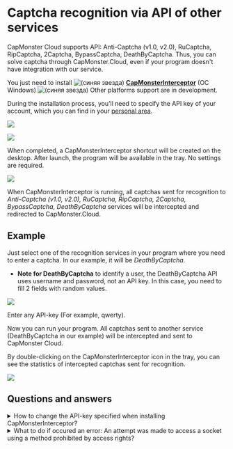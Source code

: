 ﻿---
sidebar_position: 2
draft: true
---

# Captcha recognition via API of other services
CapMonster Cloud supports API: Anti-Captcha (v1.0, v2.0), RuCaptcha, RipCaptcha, 2Captcha, BypassCaptcha, DeathByCaptcha. Thus, you can solve captcha through CapMonster.Cloud, even if your program doesn't have integration with our service.

You just need to install ![(синяя звезда)](Aspose.Words.99efaca6-356f-455c-b8b5-a03b46d29ad6.001.png) [**CapMonsterInterceptor**](https://static.zenno.services/ccl/interceptor.msi) (OC Windows)
![(синяя звезда)](Aspose.Words.99efaca6-356f-455c-b8b5-a03b46d29ad6.002.png) Other platforms support are in development.

During the installation process, you’ll need to specify the API key of your account, which you can find in your [personal area](https://capmonster.cloud/Dashboard).

![](Aspose.Words.99efaca6-356f-455c-b8b5-a03b46d29ad6.003.png)

![](Aspose.Words.99efaca6-356f-455c-b8b5-a03b46d29ad6.004.png) 

When completed, a CapMonsterInterceptor shortcut will be created on the desktop. After launch, the program will be available in the tray. No settings are required.

![](Aspose.Words.99efaca6-356f-455c-b8b5-a03b46d29ad6.005.png) 

When CapMonsterInterceptor is running, all captchas sent for recognition to *Anti-Captcha (v1.0, v2.0), RuCaptcha, RipCaptcha, 2Captcha, BypassCaptcha, DeathByCaptcha* services will be intercepted and redirected to CapMonster.Cloud.
## **Example**
Just select one of the recognition services in your program where you need to enter a captcha. In our example, it will be *DeathByCaptcha*.

- **Note for DeathByCaptcha** to identify a user, the DeathByCaptcha API uses username and password, not an API key. In this case, you need to fill 2 fields with random values.

![](Aspose.Words.99efaca6-356f-455c-b8b5-a03b46d29ad6.006.png) 

Enter any API-key (For example, qwerty).

Now you can run your program. All captchas sent to another service (DeathByCaptcha in our example) will be intercepted and sent to CapMonster Cloud.  

By double-clicking on the CapMonsterInterceptor icon in the tray, you can see the statistics of intercepted captchas sent for recognition.

![](Aspose.Words.99efaca6-356f-455c-b8b5-a03b46d29ad6.007.png) 
## **Questions and answers**

<details>
    <summary>How to change the API-key specified when installing CapMonsterInterceptor?</summary>

Double click on the CapMonsterInterceptor tray icon. In the program window, find the «Settings» block, change the key and click «Save».

![](Aspose.Words.99efaca6-356f-455c-b8b5-a03b46d29ad6.009.png) 
</details>

<details>
    <summary>What to do if occured an error: An attempt was made to access a socket using a method prohibited by access rights?</summary>

![](Aspose.Words.99efaca6-356f-455c-b8b5-a03b46d29ad6.010.png) 

If an error occurs during the launch, it means, that port 80 and/or 443 is occupied by another app.

To fix this error, it is necessary to end the process, that occupies these ports.  

Run the command line via the start menu →  search → cmd

![](Aspose.Words.99efaca6-356f-455c-b8b5-a03b46d29ad6.011.png) 

Enter the command netstat -a -o | findstr :443

The ***-a*** key indicates that we are interested in all active connections, ***-o*** — for each of them we need to display the PID (process ID).
**findstr :443** will show us only the process that occupies the port we need.

The PID of the process will be displayed in the right column, as in the screenshot. 
Remember it or write it down.

Open the task manager, go to the «Details» tab, find the process with the necessary ID and end the task.

![](Aspose.Words.99efaca6-356f-455c-b8b5-a03b46d29ad6.012.png)

</details>
